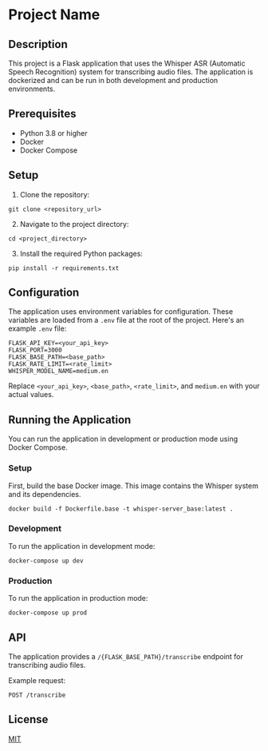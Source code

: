 # Project Name

## Description

This project is a Flask application that uses the Whisper ASR (Automatic Speech Recognition) system for transcribing
audio files. The application is dockerized and can be run in both development and production environments.

## Prerequisites

- Python 3.8 or higher
- Docker
- Docker Compose

## Setup

1. Clone the repository:

```
git clone <repository_url>
```

2. Navigate to the project directory:

```
cd <project_directory>
```

3. Install the required Python packages:

```
pip install -r requirements.txt
```

## Configuration

The application uses environment variables for configuration. These variables are loaded from a `.env` file at the root
of the project. Here's an example `.env` file:

```
FLASK_API_KEY=<your_api_key>
FLASK_PORT=3000
FLASK_BASE_PATH=<base_path>
FLASK_RATE_LIMIT=<rate_limit>
WHISPER_MODEL_NAME=medium.en
```

Replace `<your_api_key>`, `<base_path>`, `<rate_limit>`, and `medium.en` with your actual values.

## Running the Application

You can run the application in development or production mode using Docker Compose.

### Setup

First, build the base Docker image. This image contains the Whisper system and its dependencies.

```
docker build -f Dockerfile.base -t whisper-server_base:latest .
```

### Development

To run the application in development mode:

```
docker-compose up dev
```

### Production

To run the application in production mode:

```
docker-compose up prod
```

## API

The application provides a `/{FLASK_BASE_PATH}/transcribe` endpoint for transcribing audio files.

Example request:

```
POST /transcribe
```

## License

[MIT](https://choosealicense.com/licenses/mit/)
